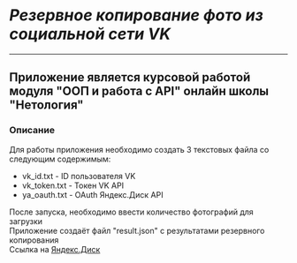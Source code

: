 # ***Резервное копирование фото из социальной сети VK***
***
## Приложение является курсовой работой модуля "ООП и работа с API" онлайн школы "Нетология"
### Описание
Для работы приложения необходимо создать 3 текстовых файла со следующим содержимым:
* vk_id.txt - ID пользователя VK
* vk_token.txt - Токен VK API
* ya_oauth.txt - OAuth Яндекс.Диск API

После запуска, необходимо ввести количество фотографий для загрузки\
Приложение создаёт файл "result.json" с результатами резервного копирования\
Ссылка на [Яндекс.Диск](https://disk.yandex.ru/d/uaTunyIIiPsUCg)
